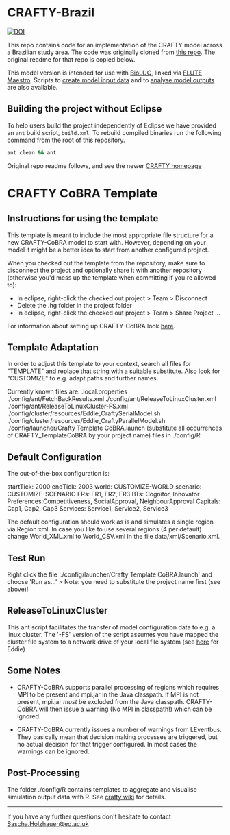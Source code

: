 # CRAFTY-Brazil
[![DOI](https://zenodo.org/badge/241864383.svg)](https://zenodo.org/badge/latestdoi/241864383)

This repo contains code for an implementation of the CRAFTY model across a Brazilian study area. The code was originally cloned from [this repo](https://bitbucket.org/geoslurg/crafty_cobra/). The original readme for that repo is copied below. 

This model version is intended for use with [BioLUC](https://github.com/StevenPeterson/CRAFTY-BioLuc), linked via [FLUTE Maestro](https://github.com/jamesdamillington/FLUTE_Maestro). Scripts to [create model input data](https://github.com/jamesdamillington/CRAFTYInput) and to [analyse model outputs](https://github.com/jamesdamillington/CRAFTYOutput) are also available. 

## Building the project without Eclipse

To help users build the project independently of Eclipse we have provided an `ant` build script, `build.xml`. To rebuild compiled binaries run the following command from the root of this repository.

```bash
ant clean && ant
```

Original repo readme follows, and see the newer [CRAFTY homepage](https://landchange.imk-ifu.kit.edu/CRAFTY)

# CRAFTY CoBRA Template

## Instructions for using the template

This template is meant to include the most appropriate file structure for a new CRAFTY-CoBRA model to start with.
However, depending on your model it might be a better idea to start from another configured project.

When you checked out the template from the repository, make sure to disconnect the project and optionally share 
it with another repository (otherwise you'd mess up the template when committing if you're allowed to):

* In eclipse, right-click the checked out project > Team > Disconnect
* Delete the .hg folder in the project folder
* In eclipse, right-click the checked out project > Team > Share Project ...

For information about setting up CRAFTY-CoBRA look [here](https://www.wiki.ed.ac.uk/display/CRAFTY/CoBRA%3A+Model+Setup+Documentation).

## Template Adaptation

In order to adjust this template to your context, search all files for "TEMPLATE" and replace that string
with a suitable substitute. Also look for "CUSTOMIZE" to e.g. adapt paths and further names.

Currently known files are:
.local.properties
./config/ant/FetchBackResults.xml
./config/ant/ReleaseToLinuxCluster.xml
./config/ant/ReleaseToLinuxCluster-FS.xml
./config/cluster/resources/Eddie_CraftySerialModel.sh
./config/cluster/resources/Eddie_CraftyParallelModel.sh
./config/launcher/Crafty Template CoBRA.launch (substitute all occurrences of CRAFTY_TemplateCoBRA by your project name)
files in ./config/R


## Default Configuration

The out-of-the-box configuration is:

startTick: 	2000
endTick:	2003
world:		CUSTOMIZE-WORLD
scenario:	CUSTOMIZE-SCENARIO
FRs:		FR1, FR2, FR3
BTs:		Cognitor, Innovator
Preferences:Competitiveness, SocialApproval, NeighbourApproval
Capitals:	Cap1, Cap2, Cap3
Services:	Service1, Service2, Service3


The default configuration should work as is and simulates a single region via Region.xml. 
In case you like to use several regions (4 per default) change World_XML.xml to World_CSV.xml 
in the file data/xml/Scenario.xml.

## Test Run

Right click the file './config/launcher/Crafty Template CoBRA.launch' and choose 'Run as...' > <First entry>
Note: you need to substitute the project name first (see above)!


## ReleaseToLinuxCluster

This ant script facilitates the transfer of model configuration data to e.g. a linux cluster. The '-FS' version
of the script assumes you have mapped the cluster file system to a network drive of your local file system
(see [here](https://www.wiki.ed.ac.uk/display/ecdfwiki/Transferring+Data) for Eddie) 

## Some Notes

* CRAFTY-CoBRA supports parallel processing of regions which requires MPI to be present and mpi.jar in the Java
classpath. If MPI is not present, mpi.jar _must_ be excluded from the Java classpath. CRAFTY-CoBRA will then issue
a warning (No MPI in classpath!) which can be ignored.

* CRAFTY-CoBRA currently issues a number of warnings from LEventbus. They basically mean that decision making
processes are triggered, but no actual decision for that trigger configured. In most cases the warnings can be 
ignored.

## Post-Processing
The folder ./config/R contains templates to aggregate and visualise simulation output data with R.
See [crafty wiki](https://www.wiki.ed.ac.uk/display/CRAFTY/Post-Processing) for details.

***

If you have any further questions don't hesitate to contact
Sascha.Holzhauer@ed.ac.uk 

